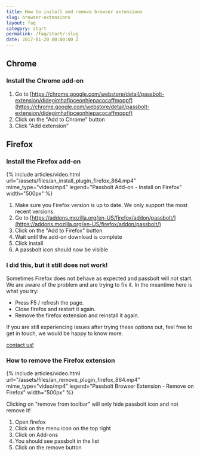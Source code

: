 ```yaml
---
title: How to install and remove browser extensions
slug: browser-extensions
layout: faq
category: start
permalink: /faq/start/:slug
date: 2017-01-20 00:00:00 Z
---
```


## Chrome
### Install the Chrome add-on

1. Go to [https://chrome.google.com/webstore/detail/passbolt-extension/didegimhafipceonhjepacocaffmoppf](https://chrome.google.com/webstore/detail/passbolt-extension/didegimhafipceonhjepacocaffmoppf)
2. Click on the "Add to Chrome" button
3. Click "Add extension"

## Firefox
### Install the Firefox add-on

{% include articles/video.html
    url="/assets/files/an_install_plugin_firefox_864.mp4"
    mime_type="video/mp4"
    legend="Passbolt Add-on - Install on Firefox"
    width="500px"
%}

1. 	Make sure you Firefox version is up to date. We only support the most recent versions.  
2. 	Go to [https://addons.mozilla.org/en-US/firefox/addon/passbolt/](https://addons.mozilla.org/en-US/firefox/addon/passbolt/)
3.  Click on the "Add to Firefox" button
4.  Wait until the add-on download is complete
5.  Click install
6.  A passbolt icon should now be visible

### I did this, but it still does not work!

Sometimes Firefox does not behave as expected and passbolt will not start. We are aware of the problem and are trying to fix it. In the meantime here is what you try:

*   Press F5 / refresh the page.
*   Close firefox and restart it again.
*   Remove the firefox extension and reinstall it again.

If you are still experiencing issues after trying these options out, feel free to get in touch, we would be happy to know more.

[contact us!](mailto:contact@passbolt.com)

### How to remove the Firefox extension

{% include articles/video.html
    url="/assets/files/an_remove_plugin_firefox_864.mp4"
    mime_type="video/mp4"
    legend="Passbolt Browser Extension - Remove on Firefox"
    width="500px"
%}

Clicking on "remove from toolbar" will only hide passbolt icon and not remove it!

1.  Open firefox
2.  Click on the menu icon on the top right
3.  Click on Add-ons
4.  You should see passbolt in the list
5.  Click on the remove button
